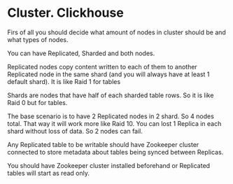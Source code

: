 # Cluster. Clickhouse

Firs of all you should decide what amount of nodes in cluster should be and what types of nodes.

You can have Replicated, Sharded and both nodes.

Replicated nodes copy content written to each of them to another Replicated node in the same shard (and you will always have at least 1 default shard). It is like Raid 1 for tables

Shards are nodes that have half of each sharded table rows. So it is like Raid 0 but for tables.

The base scenario is to have 2 Replicated nodes in 2 shard. So 4 nodes total. That way it will work more like Raid 10. You can lost 1 Replica in each shard without loss of data. So 2 nodes can fail.

Any Replicated table to be writable should have Zookeeper cluster connected to store metadata about tables being synced between Replicas.

You should have Zookeeper cluster installed beforehand or Replicated tables will start as read only.

